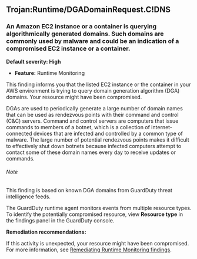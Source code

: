 Trojan:Runtime/DGADomainRequest.C!DNS
-------------------------------------


### An Amazon EC2 instance or a container is querying algorithmically generated domains. Such domains are commonly used by malware and could be an indication of a compromised EC2 instance or a container.


**Default severity: High**


 * **Feature:** Runtime Monitoring

This finding informs you that the listed EC2 instance or the container in your AWS environment is trying to query domain generation algorithm (DGA) domains. Your resource might have been compromised.


DGAs are used to periodically generate a large number of domain names that can be used as rendezvous points with their command and control (C\&C) servers. Command and control servers are computers that issue commands to members of a botnet, which is a collection of internet\-connected devices that are infected and controlled by a common type of malware. The large number of potential rendezvous points makes it difficult to effectively shut down botnets because infected computers attempt to contact some of these domain names every day to receive updates or commands.


###### Note

This finding is based on known DGA domains from GuardDuty threat intelligence feeds.


The GuardDuty runtime agent monitors events from multiple resource types. To identify the potentially compromised resource, view **Resource type** in the findings panel in the GuardDuty console.


**Remediation recommendations:**


If this activity is unexpected, your resource might have been compromised. For more information, see [Remediating Runtime Monitoring findings](https://docs.aws.amazon.com/guardduty/latest/ug/guardduty-remediate-runtime-monitoring.html).

